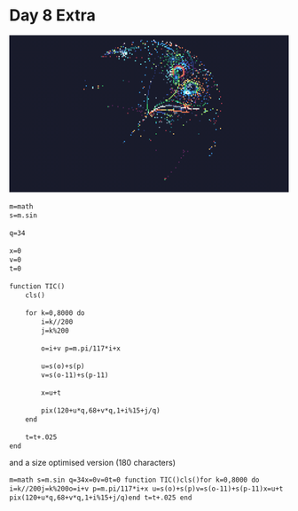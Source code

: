 # Day 8 Extra
![Coloured dots in a circle swirling around](./day08extra.gif)

```
m=math
s=m.sin

q=34

x=0
v=0
t=0 

function TIC()
	cls()
	
	for k=0,8000 do
		i=k//200
		j=k%200
		
		o=i+v p=m.pi/117*i+x 
		
		u=s(o)+s(p)
		v=s(o-11)+s(p-11)
		
		x=u+t 
		
		pix(120+u*q,68+v*q,1+i%15+j/q)
	end 
	
	t=t+.025 
end
```

and a size optimised version (180 characters)

```
m=math s=m.sin q=34x=0v=0t=0 function TIC()cls()for k=0,8000 do i=k//200j=k%200o=i+v p=m.pi/117*i+x u=s(o)+s(p)v=s(o-11)+s(p-11)x=u+t pix(120+u*q,68+v*q,1+i%15+j/q)end t=t+.025 end
```
